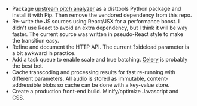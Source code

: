 
* Package [upstream pitch analyzer](https://github.com/dpwe/calc_sbpca) as a disttools Python package and install it with Pip. Then remove the vendored dependency from this repo.
* Re-write the JS sources using React/JSX for a performance boost. I didn't use React to avoid an extra dependency, but I think it will be way faster. The current source was written in pseudo-React style to make the transition easy.
* Refine and document the HTTP API. The current ?sideload parameter is a bit awkward in practice.
* Add a task queue to enable scale and true batching. [Celery](http://www.celeryproject.org/) is probably the best bet.
* Cache transcoding and processing results for fast re-running with different parameters. All audio is stored as immutable, content-addressible blobs so cache can be done with a key-value store.
* Create a production front-end build. Minify/optimize Javascript and CSS.
